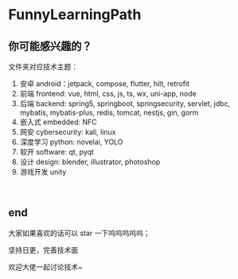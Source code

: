# FunnyLearningPath

## 你可能感兴趣的？

文件夹对应技术主题：

1. 安卓 android：jetpack, compose, flutter, hilt, retrofit
2. 前端 frontend: vue, html, css, js, ts, wx, uni-app, node
3. 后端 backend: spring5, springboot, springsecurity, servlet, jdbc, mybatis, mybatis-plus, redis, tomcat, nestjs, gin, gorm
4. 嵌入式 embedded: NFC
5. 网安 cybersecurity: kali, linux
6. 深度学习 python: novelai, YOLO
7. 软开 software: qt, pyqt
8. 设计 design: blender, illustrator, photoshop
9. 游戏开发 unity

<br>

## end

大家如果喜欢的话可以 star 一下呜呜呜呜呜；

坚持日更，完善技术面

欢迎大佬一起讨论技术~
